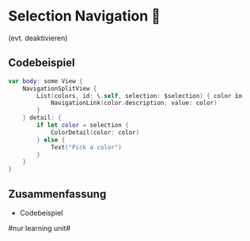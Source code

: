 # Selection Navigation  🧭

(evt. deaktivieren)

## Codebeispiel

```swift
var body: some View {
    NavigationSplitView {
        List(colors, id: \.self, selection: $selection) { color in
            NavigationLink(color.description, value: color)
        }
    } detail: {
        if let color = selection {
            ColorDetail(color: color)
        } else {
            Text("Pick a color")
        }
    }
}
```

## Zusammenfassung
- Codebeispiel

#nur learning unit#